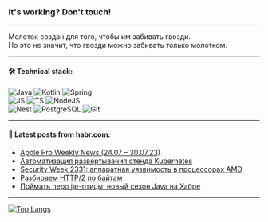 ### It's working? Don't touch!

---
Молоток создан для того, чтобы им забивать гвозди. <br>
Но это не значит, что гвозди можно забивать только молотком.

---

#### 🛠️ Technical stack:

![Java](https://img.shields.io/badge/Java-informational?logo=Oracle&style=flat&logoColor=white&color=FF4500)
![Kotlin](https://img.shields.io/badge/Kotlin-informational?logo=Kotlin&style=flat&logoColor=white&color=774D97)
![Spring](https://img.shields.io/badge/SpringBoot-informational?logo=SpringBoot&style=flat&logoColor=white&color=6DB33F) <br>
![JS](https://img.shields.io/badge/JS-informational?logo=javaScript&style=flat&logoColor=black&color=F7Df1E)
![TS](https://img.shields.io/badge/TypeScript-informational?logo=typeScript&style=flat&logoColor=black&color=0667A8)
![NodeJS](https://img.shields.io/badge/NodeJS-informational?logo=node.js&style=flat&logoColor=white&color=70A760) <br>
![Nest](https://img.shields.io/badge/NestJS-informational?logo=NestJS&style=flat&logoColor=white&color=E0234E)
![PostgreSQL](https://img.shields.io/badge/PostgreSQL-informational?logo=PostgreSQL&style=flat&logoColor=white&color=DAA520)
![Git](https://img.shields.io/badge/Git-informational?logo=git&style=flat&logoColor=white&color=778899)

___

#### 💬 Latest posts from habr.com:

<!-- BLOG-POST-LIST:START -->
- [Apple Pro Weekly News &lpar;24.07 – 30.07.23&rpar;](https://habr.com/ru/articles/751600/?utm_source=habrahabr&utm_medium=rss&utm_campaign=751600)
- [Автоматизация развертывания стенда Kubernetes](https://habr.com/ru/articles/751582/?utm_source=habrahabr&utm_medium=rss&utm_campaign=751582)
- [Security Week 2331: аппаратная уязвимость в процессорах AMD](https://habr.com/ru/companies/kaspersky/articles/751564/?utm_source=habrahabr&utm_medium=rss&utm_campaign=751564)
- [Разбираем HTTP/2 по байтам](https://habr.com/ru/companies/timeweb/articles/751338/?utm_source=habrahabr&utm_medium=rss&utm_campaign=751338)
- [Поймать перо jar-птицы: новый сезон Java на Хабре](https://habr.com/ru/specials/751308/?utm_source=habrahabr&utm_medium=rss&utm_campaign=751308)
<!-- BLOG-POST-LIST:END -->

---
[![Top Langs](https://github-readme-stats-git-master-advtsetting-gmailcom.vercel.app/api/top-langs/?username=zloylis&langs_count=10&hide_title=false&title_color=e6edf3&size_weight=0.5&count_weight=0.5&layout=compact&hide_border=true&theme=dracula)](https://github.com/zloylis)

<!-- ![GitHub stats](https://github-readme-stats-git-master-advtsetting-gmailcom.vercel.app/api?username=zloylis&show_icons=true&hide_border=true&theme=dracula&hide_title=true&include_all_commits=true&count_private=true&hide=contribs&hide_rank=true) -->

